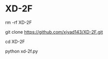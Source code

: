 # XD-2F 


rm -rf XD-2F 

git clone https://github.com/xiyad143/XD-2F.git

cd XD-2F 

python xd-2f.py
